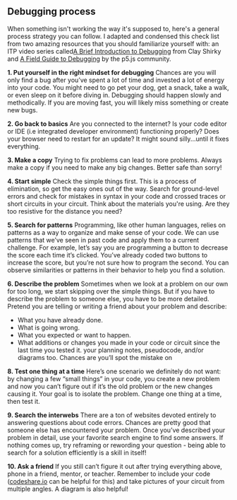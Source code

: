 
## Debugging process

When something isn't working the way it's supposed to, here's a general process strategy you can follow. I adapted and condensed this check list from two amazing resources that you should familiarize yourself with: an ITP video series called[A Brief Introduction to Debugging](https://vimeo.com/channels/debugging) from Clay Shirky and [A Field Guide to Debugging](https://p5js.org/learn/debugging.html) by the p5.js community.

 **1. Put yourself in the right mindset for debugging**
Chances are you will only find a bug after you’ve spent a lot of time and invested a lot of energy into your code. You might need to go pet your dog, get a snack, take a walk, or even sleep on it before diving in. Debugging should happen slowly and methodically. If you are moving fast, you will likely miss something or create new bugs.

**2. Go back to basics**
Are you connected to the internet? Is your code editor or IDE (i.e integrated developer environment) functioning properly? Does your browser need to restart for an update? It might sound silly...until it fixes everything.

**3. Make a copy**
Trying to fix problems can lead to more problems. Always make a copy if you need to make any big changes. Better safe than sorry!

**4. Start simple**
Check the simple things first. This is a process of elimination, so get the easy ones out of the way. Search for ground-level errors and check for mistakes in syntax in your code and crossed traces or short circuits in your circuit. Think about the materials you're using. Are they too resistive for the distance you need? 

**5. Search for patterns**
Programming, like other human languages, relies on patterns as a way to organize and make sense of your code. We can use patterns that we’ve seen in past code and apply them to a current challenge. For example, let’s say you are programming a button to decrease the score each time it’s clicked. You’ve already coded two buttons to increase the score, but you’re not sure how to program the second. You can observe similarities or patterns in their behavior to help you find a solution.

**6. Describe the problem**
Sometimes when we look at a problem on our own for too long, we start skipping over the simple things. But if you have to describe the problem to someone else, you have to be more detailed. Pretend you are telling or writing a friend about your problem and describe:
- What you have already done.
- What is going wrong.
- What you expected or want to happen.
- What additions or changes you made in your code or circuit since the last time you tested it.
your planning notes, pseudocode, and/or diagrams too. Chances are you’ll spot the mistake on

**8. Test one thing at a time**
Here’s one scenario we definitely do not want: by changing a few “small things” in your code, you create a new problem and now you can’t figure out if it’s the old problem or the new changes causing it. Your goal is to isolate the problem. Change one thing at a time, then test it.

**9. Search the interwebs**
There are a ton of websites devoted entirely to answering questions about code errors. Chances are pretty good that someone else has encountered your problem. Once you’ve described your problem in detail, use your favorite search engine to find some answers. If nothing comes up, try reframing or rewording your question - being able to search for a solution efficiently is a skill in itself! 

**10. Ask a friend**
If you still can’t figure it out after trying everything above, phone in a friend, mentor, or teacher. Remember to include your code ([codeshare.io](codeshare.io) can be helpful for this) and take pictures of your circuit from multiple angles. A diagram is also helpful!

